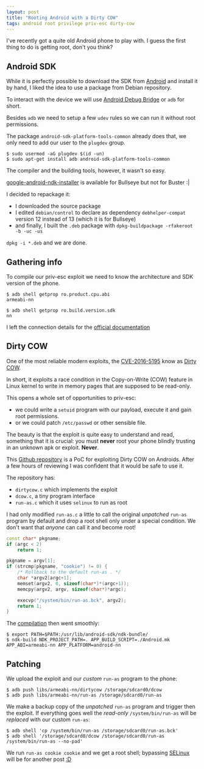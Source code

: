 ```yaml
---
layout: post
title: "Rooting Android with a Dirty COW"
tags: android root privilege priv-esc dirty-cow
---
```


I've recently got a quite old Android phone to play with. I guess the
first thing to do is getting root, don't you think?<!--more-->


## Android SDK

While it is perfectly possible to download the SDK from
[Android](https://developer.android.com/ndk/guides) and install it by
hand, I liked the idea to use a package from Debian repository.

To interact with the device we will use [Android Debug
Bridge](https://developer.android.com/studio/command-line/adb) or `adb`
for short.

Besides `adb` we need to setup a few `udev` rules so we can run it without
root permissions.

The package `android-sdk-platform-tools-common` already does that, we
only need to add our user to the `plugdev` group.

```shell
$ sudo usermod -aG plugdev $(id -un)
$ sudo apt-get install adb android-sdk-platform-tools-common
```

The compiler and the building tools, however, it wasn't so easy.

[google-android-ndk-installer](https://packages.debian.org/source/bullseye/google-android-ndk-installer)
is available for Bullseye but not for Buster :|

I decided to repackage it:

 - I downloaded the source package
 - I edited `debian/control` to declare as dependency `debhelper-compat`
version 12 instead of 13 (which it is for Bullseye)
 - and finally, I built the `.deb` package with
`dpkg-buildpackage -rfakeroot -b -uc -us`

`dpkg -i *.deb` and we are done.

## Gathering info

To compile our priv-esc exploit we need to know the architecture
and SDK version of the phone.

```shell
$ adb shell getprop ro.product.cpu.abi
armeabi-nn

$ adb shell getprop ro.build.version.sdk
nn
```

I left the connection details for the [official documentation](
https://developer.android.com/studio/run/device)

## Dirty COW

One of the most reliable modern exploits, the
[CVE-2016-5195](https://security-tracker.debian.org/tracker/CVE-2016-5195)
know as [Dirty COW](https://www.youtube.com/watch?v=kEsshExn7aE).

In short, it exploits a race condition in the Copy-on-Write (COW)
feature in Linux kernel to write in memory pages that are supposed to be
read-only.

This opens a whole set of opportunities to priv-esc:

 - we could write a `setuid` program with our payload, execute it and
gain root permissions.
 - or we could patch `/etc/passwd` or other sensible file.

The beauty is that the exploit is quite easy to understand and read,
something that it is crucial: you must **never** root your phone blindly
trusting in an unknown apk or exploit. **Never**.

This [Github
repository](https://github.com/timwr/CVE-2016-5195/tree/f5671399e040a168307058c598d62de64bb441d8)
is a PoC for exploiting Dirty COW on Androids. After a few hours of
reviewing I was confident that it would be safe to use it.

The repository has:

 - `dirtycow.c` which implements the exploit
 - `dcow.c`, a tiny program interface
 - `run-as.c` which it uses `selinux` to run as root

I had only modified `run-as.c` a little to call the original *unpatched*
`run-as` program by default and drop a root shell only under a special
condition. We don't want that *anyone* can call it and become root!

```cpp
const char* pkgname;
if (argc < 2)
    return 1;

pkgname = argv[1];
if (strcmp(pkgname, "cookie") != 0) {
    /* Rollback to the default run-as . */
    char *argv2[argc+1];
    memset(argv2, 0, sizeof(char*)*(argc+1));
    memcpy(argv2, argv, sizeof(char*)*argc);

    execvp("/system/bin/run-as.bck", argv2);
    return 1;
}
```

The [compilation](https://developer.android.com/ndk/guides/ndk-build)
then went smoothly:

```shell
$ export PATH=$PATH:/usr/lib/android-sdk/ndk-bundle/
$ ndk-build NDK_PROJECT_PATH=. APP_BUILD_SCRIPT=./Android.mk APP_ABI=armeabi-nn APP_PLATFORM=android-nn
```

## Patching

We upload the exploit and our *custom* `run-as` program to the phone:

```shell
$ adb push libs/armeabi-nn/dirtycow /storage/sdcard0/dcow
$ adb push libs/armeabi-nn/run-as /storage/sdcard0/run-as
```

We make a backup copy of the *unpatched* `run-as` program and trigger
then the exploit. If everything goes well the *read-only* `/system/bin/run-as`
will be *replaced* with our custom `run-as`:

```shell
$ adb shell 'cp /system/bin/run-as /storage/sdcard0/run-as.bck'
$ adb shell '/storage/sdcard0/dcow /storage/sdcard0/run-as /system/bin/run-as --no-pad'
```

We run `run-as cookie cookie` and we get a root shell; bypassing
[SELinux](https://www.redhat.com/en/topics/linux/what-is-selinux) will
be for another post [:D](https://hernan.de/blog/tailoring-cve-2019-2215-to-achieve-root/)

